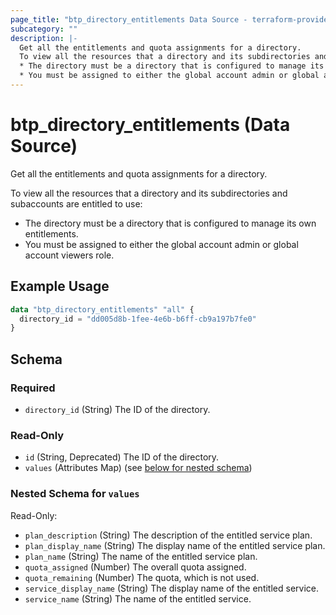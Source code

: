 ```yaml
---
page_title: "btp_directory_entitlements Data Source - terraform-provider-btp"
subcategory: ""
description: |-
  Get all the entitlements and quota assignments for a directory.
  To view all the resources that a directory and its subdirectories and subaccounts are entitled to use:
  * The directory must be a directory that is configured to manage its own entitlements.
  * You must be assigned to either the global account admin or global account viewers role.
---
```


# btp_directory_entitlements (Data Source)

Get all the entitlements and quota assignments for a directory.

To view all the resources that a directory and its subdirectories and subaccounts are entitled to use:
* The directory must be a directory that is configured to manage its own entitlements.
* You must be assigned to either the global account admin or global account viewers role.

## Example Usage

```terraform
data "btp_directory_entitlements" "all" {
  directory_id = "dd005d8b-1fee-4e6b-b6ff-cb9a197b7fe0"
}
```

<!-- schema generated by tfplugindocs -->
## Schema

### Required

- `directory_id` (String) The ID of the directory.

### Read-Only

- `id` (String, Deprecated) The ID of the directory.
- `values` (Attributes Map) (see [below for nested schema](#nestedatt--values))

<a id="nestedatt--values"></a>
### Nested Schema for `values`

Read-Only:

- `plan_description` (String) The description of the entitled service plan.
- `plan_display_name` (String) The display name of the entitled service plan.
- `plan_name` (String) The name of the entitled service plan.
- `quota_assigned` (Number) The overall quota assigned.
- `quota_remaining` (Number) The quota, which is not used.
- `service_display_name` (String) The display name of the entitled service.
- `service_name` (String) The name of the entitled service.